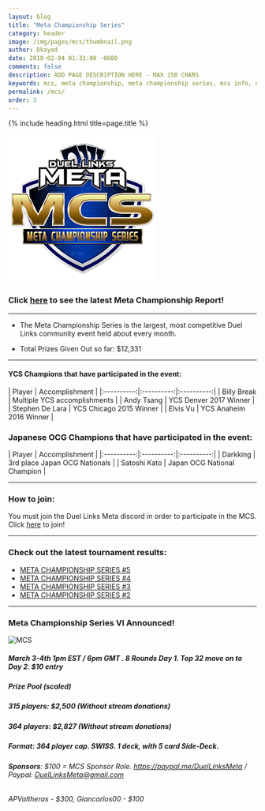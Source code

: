 ```yaml
---
layout: blog
title: "Meta Championship Series"
category: header
image: /img/pages/mcs/thumbnail.png
author: Dkayed
date: 2018-02-04 01:32:00 -0600
comments: false
description: ADD PAGE DESCRIPTION HERE - MAX 150 CHARS
keywords: mcs, meta championship, meta championship series, mcs info, next mcs, mcs time
permalink: /mcs/
order: 3
---
```


{% include heading.html title=page.title %}

<div>
    <img src="/img/logos/mcs_logo.png" class="mx-auto d-block">
</div>

### Click [here](/tournaments/meta-championship-series/5/) to see the latest Meta Championship Report!

-----------

* The Meta Championship Series is the largest, most competitive Duel Links community event held about every month.

* Total Prizes Given Out so far: $12,331

---------

#### YCS Champions that have participated in the event:

| Player | Accomplishment |
|:----------:|:----------:|:----------:|
| Billy Break | Multiple YCS accomplishments |
| Andy Tsang | YCS Denver 2017 Winner |
| Stephen De Lara | YCS Chicago 2015 Winner |
| Elvis Vu | YCS Anaheim 2016 Winner |

### Japanese OCG Champions that have participated in the event:

| Player | Accomplishment | 
|:----------:|:----------:|:----------:|
| Darkking | 3rd place Japan OCG Nationals |
| Satoshi Kato | Japan OCG National Champion |

---------------

### How to join: 

You must join the Duel Links Meta discord in order to participate in the MCS. Click [here](/discord/) to join!

-------------

<div class="section center">
    <h3>Check out the latest tournament results:</h3>
    <ul>
        <li><a href="/tournaments/meta-championship-series/5/">META CHAMPIONSHIP SERIES #5</a></li>
        <li><a href="/tournaments/meta-championship-series/4/">META CHAMPIONSHIP SERIES #4</a></li>
        <li><a href="/tournaments/meta-championship-series/3/">META CHAMPIONSHIP SERIES #3</a></li>
        <li><a href="/tournaments/meta-championship-series/2/">META CHAMPIONSHIP SERIES #2</a></li>
    </ul>     
</div>

-------------

### Meta Championship Series VI Announced!

![MCS](https://media.discordapp.net/attachments/411732396174475275/411733310981799936/MCS_6_Banner2.png?width=1125&height=633)

##### March 3-4th 1pm EST / 6pm GMT . 8 Rounds Day 1. Top 32 move on to Day 2. $10 entry

##### **Prize Pool** (scaled)
##### 315 players: $2,500 (Without stream donations)
##### 364 players: $2,827 (Without stream donations)

##### **Format**: 364 player cap. SWISS. 1 deck, with 5 card Side-Deck.

###### **Sponsors**: $100 = MCS Sponsor Role. https://paypal.me/DuelLinksMeta / Paypal: DuelLinksMeta@gmail.com
###### APValtheras - $300, Giancarlos00 - $100

